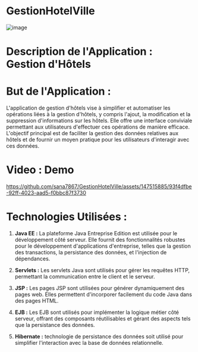 # GestionHotelVille

![image](https://github.com/sana7867/GestionHotelVille/assets/147515885/7f1e7fe5-232e-4738-97de-6fd847e5d0c2)


# Description de l'Application : Gestion d'Hôtels

# But de l'Application :

L'application de gestion d'hôtels vise à simplifier et automatiser les opérations liées à la gestion d'hôtels, y compris l'ajout, la modification et la suppression d'informations sur les hôtels. Elle offre une interface conviviale permettant aux utilisateurs d'effectuer ces opérations de manière efficace. L'objectif principal est de faciliter la gestion des données relatives aux hôtels et de fournir un moyen pratique pour les utilisateurs d'interagir avec ces données.

# Video : Demo

https://github.com/sana7867/GestionHotelVille/assets/147515885/93f4dfbe-92ff-4023-aad5-f0bbc87f3730


# Technologies Utilisées :

1. **Java EE :** La plateforme Java Entreprise Edition est utilisée pour le développement côté serveur. Elle fournit des fonctionnalités robustes pour le développement d'applications d'entreprise, telles que la gestion des transactions, la persistance des données, et l'injection de dépendances.

2. **Servlets :** Les servlets Java sont utilisés pour gérer les requêtes HTTP, permettant la communication entre le client et le serveur.

3. **JSP :** Les pages JSP sont utilisées pour générer dynamiquement des pages web. Elles permettent d'incorporer facilement du code Java dans des pages HTML.

4. **EJB :** Les EJB sont utilisés pour implémenter la logique métier côté serveur, offrant des composants réutilisables et gérant des aspects tels que la persistance des données.

5. **Hibernate :** technologie de persistance des données soit utilisé pour simplifier l'interaction avec la base de données relationnelle.



 
